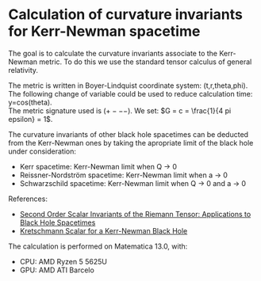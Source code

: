 # Calculation of curvature invariants for Kerr-Newman spacetime

The goal is to calculate the curvature invariants associate to the Kerr-Newman metric. To do this we use the standard tensor calculus of general relativity.

The metric is written in Boyer-Lindquist coordinate system: (t,r,theta,phi). The following change of variable could be used to reduce calculation time: y=cos(theta).  
The metric signature used is $(+ - - -)$.
We set: $G = c = \frac{1}{4 pi epsilon} = 1$.

The curvature invariants of other black hole spacetimes can be deducted from the Kerr-Newman ones by taking the apropriate limit of the black hole under consideration:  

- Kerr spacetime: Kerr-Newman limit when Q -> 0
- Reissner-Nordström spacetime: Kerr-Newman limit when a -> 0
- Schwarzschild spacetime: Kerr-Newman limit when Q -> 0 and a -> 0

References:

- [Second Order Scalar Invariants of the Riemann Tensor: Applications to Black Hole Spacetimes](https://arxiv.org/abs/gr-qc/0302095)
- [Kretschmann Scalar for a Kerr-Newman Black Hole](https://arxiv.org/abs/astro-ph/9912320)

The calculation is performed on Matematica 13.0, with:

- CPU: AMD Ryzen 5 5625U
- GPU: AMD ATI Barcelo
